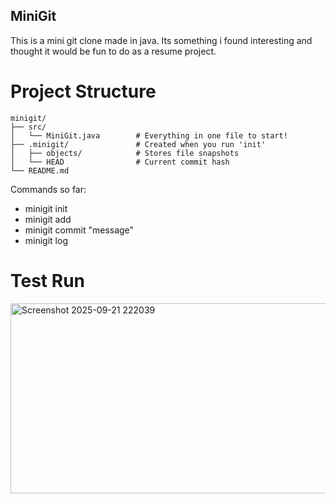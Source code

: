## MiniGit
This is a mini git clone made in java. Its something i found interesting and thought it would be fun to do as a resume project.



# Project Structure
```
minigit/
├── src/
│   └── MiniGit.java        # Everything in one file to start!
├── .minigit/               # Created when you run 'init'
│   ├── objects/            # Stores file snapshots
│   └── HEAD                # Current commit hash
└── README.md

```

Commands so far:
- minigit init
- minigit add <file>
- minigit commit "message"
- minigit log

# Test Run 

<img width="817" height="304" alt="Screenshot 2025-09-21 222039" src="https://github.com/user-attachments/assets/40fc5847-b9f4-43af-8181-cba7149bce6e" />
